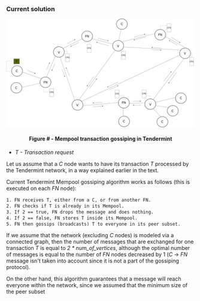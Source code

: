 ### Current solution

![](https://github.com/lukamiletic95/papers/blob/master/images/fig3.png)
<div align='center'> 
	<h4>Figure # - Mempool transaction gossiping in Tendermint</h4>
</div>

* *T - Transaction request*

Let us assume that a *C* node wants to have its transaction *T* processed by the Tendermint network, in a way explained earlier in the text.

Current Tendermint Mempool gossiping algorithm works as follows (this is executed on each *FN* node):

	1. FN receives T, either from a C, or from another FN.
	2. FN checks if T is already in its Mempool.
	3. If 2 == true, FN drops the message and does nothing.
	4. If 2 == false, FN stores T inside its Mempool.
	5. FN then gossips (broadcasts) T to everyone in its peer subset.
	
If we assume that the network (excluding *C* nodes) is modeled via a connected graph, then the number of messages that are exchanged for one transaction *T* is equal to *2 * num_of_vertices*, although the optimal number of messages is equal to the number of *FN* nodes decreased by 1 (*C* → *FN* message isn't taken into account since it is not a part of the gossiping protocol).
	
On the other hand, this algorithm guarantees that a message will reach everyone within the network, since we assumed that the minimum size of the peer subset 

<!--stackedit_data:
eyJoaXN0b3J5IjpbLTQxMDQyMTI5NywtNzQ1MzYyOTU2LC02OD
M3ODExMTMsMTU2NzIxODQyOCw2Njc3OTQwNTksLTE4Njk0NzUz
MDIsLTQzMzIwMjQ3Miw0NDQ5ODcxNTYsMTE1MzcwNjQyNiwtMT
I2MTMxMjM2Myw1MjQwMzM1MDQsMTg5NjQyNDM2OCwtMTE2Mjcz
MDA2NiwtMzkzMTI1MzMyLDMxMzQ3MTI3NF19
-->